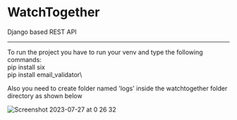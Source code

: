 WatchTogether
===============

Django based REST API
___________________________

To run the project you have to run your venv and type the following commands:\
pip install six\
pip install email_validator\

Also you need to create folder named 'logs' inside the watchtogether folder directory as shown below

![Screenshot 2023-07-27 at 0 26 32](https://github.com/tmy26/WatchTogether/assets/53127384/8f92e76a-2d0e-44f7-9f6d-80624bd47719)
